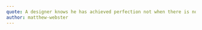 ```yaml
---
quote: A designer knows he has achieved perfection not when there is nothing left to add, but when there is nothing left to take away.
author: matthew-webster
---
```

